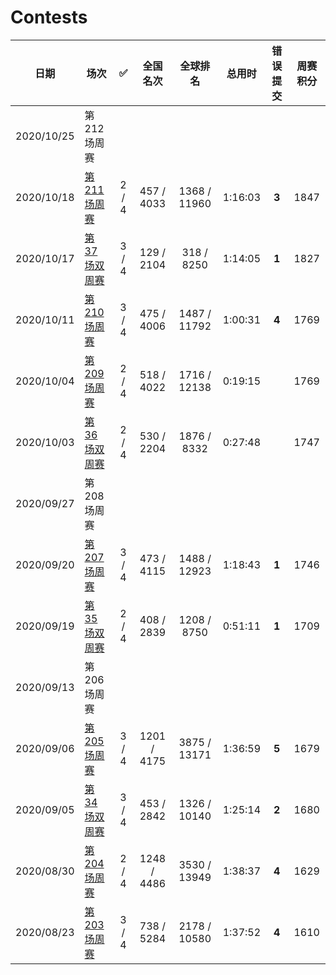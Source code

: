 # Contests

| 日期 | 场次 | ✅ | 全国名次 | 全球排名 | 总用时 | 错误提交 | 周赛积分 |
| -- | -- | :--: | :--: | :--: | :--: | :--: | :--: |
| 2020/10/25 | 第 212 场周赛 | | |
| 2020/10/18 | [第 211 场周赛](https://github.com/Mathstarry/Leetcode/blob/master/contests/overview/weekly/weekly_211.md) | 2 / 4 | 457 / 4033 | 1368 / 11960 | 1:16:03 | **3** | 1847 |
| 2020/10/17 | [第 37 场双周赛](https://github.com/Mathstarry/Leetcode/blob/master/contests/overview/biweekly/biweekly_037.md) | 3 / 4 | 129 / 2104 | 318 / 8250 | 1:14:05 | **1** | 1827 | 
| 2020/10/11 | [第 210 场周赛](https://github.com/Mathstarry/Leetcode/blob/master/contests/overview/weekly/weekly_210.md) | 3 / 4 | 475 / 4006 | 1487 / 11792 | 1:00:31 | **4** | 1769 |
| 2020/10/04 | [第 209 场周赛](https://github.com/Mathstarry/Leetcode/blob/master/contests/overview/weekly/weekly_209.md) | 2 / 4 | 518 / 4022 | 1716 / 12138 | 0:19:15 | | 1769 |
| 2020/10/03 | [第 36 场双周赛](https://github.com/Mathstarry/Leetcode/blob/master/contests/overview/biweekly/biweekly_036.md) | 2 / 4 | 530 / 2204 | 1876 / 8332 | 0:27:48 | | 1747 |
| 2020/09/27 | 第 208 场周赛 | | |
| 2020/09/20 | [第 207 场周赛](https://github.com/Mathstarry/Leetcode/blob/master/contests/overview/weekly/weekly_207.md) | 3 / 4 | 473 / 4115 | 1488 / 12923 | 1:18:43 | **1** | 1746 |
| 2020/09/19 | [第 35 场双周赛](https://github.com/Mathstarry/Leetcode/blob/master/contests/overview/biweekly/biweekly_035.md) | 2 / 4 | 408 / 2839 | 1208 / 8750 | 0:51:11 | **1** | 1709 |
| 2020/09/13 | 第 206 场周赛 | | |
| 2020/09/06 | [第 205 场周赛](https://github.com/Mathstarry/Leetcode/blob/master/contests/overview/weekly/weekly_205.md) | 3 / 4| 1201 / 4175 | 3875 / 13171 | 1:36:59 | **5** | 1679 |
| 2020/09/05 | [第 34 场双周赛](https://github.com/Mathstarry/Leetcode/blob/master/contests/overview/biweekly/biweekly_034.md) | 3 / 4 | 453 / 2842 | 1326 / 10140 | 1:25:14 | **2** | 1680 |
| 2020/08/30 | [第 204 场周赛](https://github.com/Mathstarry/Leetcode/blob/master/contests/overview/weekly/weekly_204.md) | 2 / 4 | 1248 / 4486 | 3530 / 13949 | 1:38:37 | **4** | 1629 |
| 2020/08/23 | [第 203 场周赛](https://github.com/Mathstarry/Leetcode/blob/master/contests/overview/weekly/weekly_203.md) | 3 / 4 | 738 / 5284 | 2178 / 10580 | 1:37:52 | **4** | 1610 |
